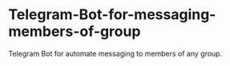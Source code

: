 # Telegram-Bot-for-messaging-members-of-group
Telegram Bot for automate messaging to members of any group. 
